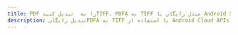 ---title: PDF را به  تبدیل کنیدTIFF، PDFA به TIFF مبدل رایگان یا Android SDKdescription: تبدیل رایگانPDFA به TIFF با استفاده از Android Cloud APIs & SDK همچنین اسناد PDF را در Cloud ایجاد، ویرایش و رندر کنید.---